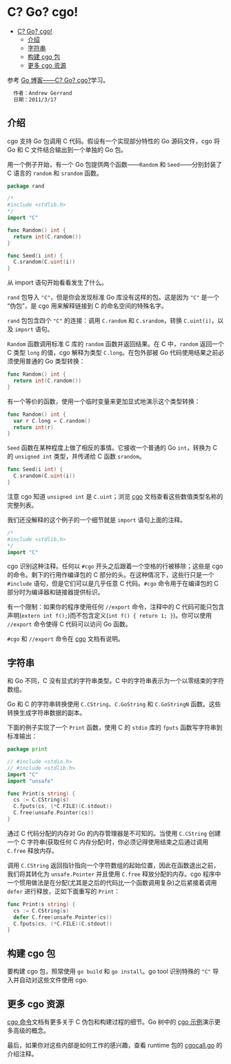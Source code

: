 # C? Go? cgo!

- [C? Go? cgo!](#c-go-cgo)
  - [介绍](#介绍)
  - [字符串](#字符串)
  - [构建 cgo 包](#构建-cgo-包)
  - [更多 cgo 资源](#更多-cgo-资源)

参考 [Go 博客——C? Go? cgo?](https://blog.golang.org/cgo)学习。

```txt
  作者：Andrew Gerrand
  日期：2011/3/17
```

## 介绍

cgo 支持 Go 包调用 C 代码。假设有一个实现部分特性的 Go 源码文件，cgo 将 Go 和 C 文件结合输出到一个单独的 Go 包。

用一个例子开始，有一个 Go 包提供两个函数——`Random` 和 `Seed`——分别封装了 C 语言的 `random` 和 `srandom` 函数。

```go
package rand

/*
#include <stdlib.h>
*/
import "C"

func Random() int {
  return int(C.random())
}

func Seed(i int) {
  C.srandom(C.uint(i))
}
```

从 import 语句开始看看发生了什么。

`rand` 包导入 `"C"`，但是你会发现标准 Go 库没有这样的包。这是因为 `"C"` 是一个 “伪包”，是 cgo 用来解释链接到 C 的命名空间的特殊名字。

`rand` 包包含四个 `"C"` 的连接：调用 `C.random` 和 `C.srandom`，转换 `C.uint(i)`，以及 `import` 语句。

`Random` 函数调用标准 C 库的 `random` 函数并返回结果。在 C 中，`random` 返回一个 C 类型 `long` 的值，cgo 解释为类型 `C.long`。在包外部被 Go 代码使用结果之前必须使用普通的 Go 类型转换：

```go
func Random() int {
  return int(C.random())
}
```

有一个等价的函数，使用一个临时变量来更加显式地演示这个类型转换：

```go
func Random() int {
  var r C.long = C.random()
  return int(r)
}
```

`Seed` 函数在某种程度上做了相反的事情。它接收一个普通的 Go `int`，转换为 C 的 `unsigned int` 类型，并传递给 C 函数 `srandom`。

```go
func Seed(i int) {
  C.srandom(C.uint(i))
}
```

注意 cgo 知道 `unsigned int` 是 `C.uint`；浏览 [cgo](https://golang.org/cmd/cgo/) 文档查看这些数值类型名称的完整列表。

我们还没解释的这个例子的一个细节就是 `import` 语句上面的注释。

```go
/*
#include <stdlib.h>
*/
import "C"
```

cgo 识别这种注释。任何以 `#cgo` 开头之后跟着一个空格的行被移除；这些是 cgo 的命令。剩下的行用作编译包的 C 部分的头。在这种情况下，这些行只是一个 `#include` 语句，但是它们可以是几乎任意 C 代码。`#cgo` 命令用于在编译包的 C 部分时为编译器和链接器提供标识。

有一个限制：如果你的程序使用任何 `//export` 命令，注释中的 C 代码可能只包含声明(`extern int f();`)而不包含定义(`int f() { return 1; }`)。你可以使用 `//export` 命令使得 C 代码可以访问 Go 函数。

`#cgo` 和 `//export` 命令在 [cgo](https://golang.org/cmd/cgo/) 文档有说明。

## 字符串

和 Go 不同，C 没有显式的字符串类型。C 中的字符串表示为一个以零结束的字符数组。

Go 和 C 的字符串转换使用 `C.CString`、`C.GoString` 和 `C.GoStringN` 函数。这些转换生成字符串数据的副本。

下面的例子实现了一个 `Print` 函数，使用 C 的 `stdio` 库的 `fputs` 函数写字符串到标准输出：

```go
package print

// #include <stdio.h>
// #include <stdlib.h>
import "C"
import "unsafe"

func Print(s string) {
  cs := C.CString(s)
  C.fputs(cs, (*C.FILE)(C.stdout))
  C.free(unsafe.Pointer(cs))
}
```

通过 C 代码分配的内存对 Go 的内存管理器是不可知的。当使用 `C.CString` 创建一个 C 字符串(获取任何 C 内存分配)时，你必须记得使用结束之后通过调用 `C.free` 释放内存。

调用 `C.CString` 返回指针指向一个字符数组的起始位置，因此在函数退出之前，我们将其转化为 `unsafe.Pointer` 并且使用 `C.free` 释放分配的内存。cgo 程序中一个惯用做法是在分配(尤其是之后的代码比一个函数调用复杂)之后紧接着调用 `defer` 进行释放，正如下面重写的 `Print`：

```go
func Print(s string) {
  cs := C.CString(s)
  defer C.free(unsafe.Pointer(cs))
  C.fputs(cs, (*C.FILE)(C.stdout))
}
```

## 构建 cgo 包

要构建 cgo 包，照常使用 `go build` 和 `go install`。go tool 识别特殊的 `"C"` 导入并自动对这些文件使用 cgo.

## 更多 cgo 资源

[cgo 命令](https://golang.org/cmd/cgo/)文档有更多关于 C 伪包和构建过程的细节。Go 树中的 [cgo 示例](https://golang.org/misc/cgo/)演示更多高级的概念。

最后，如果你对这些内部是如何工作的感兴趣，查看 runtime 包的 [cgocall.go](https://golang.org/src/runtime/cgocall.go) 的介绍注释。
